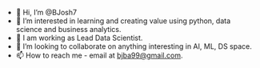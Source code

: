 - 👋 Hi, I’m @BJosh7
- 👀 I’m interested in learning and creating value using python, data science and business analytics.
- 🌱 I am working as Lead Data Scientist.
- 💞️ I’m looking to collaborate on anything interesting in AI, ML, DS space. 
- 📫 How to reach me - email at bjba99@gmail.com.

<!---
BJosh7/BJosh7 is a ✨ special ✨ repository because its `README.md` (this file) appears on your GitHub profile.
You can click the Preview link to take a look at your changes.
--->
